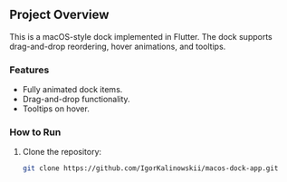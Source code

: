 ## Project Overview
This is a macOS-style dock implemented in Flutter. The dock supports drag-and-drop reordering, hover animations, and tooltips.

### Features
- Fully animated dock items.
- Drag-and-drop functionality.
- Tooltips on hover.

### How to Run
1. Clone the repository:
   ```bash
   git clone https://github.com/IgorKalinowskii/macos-dock-app.git

